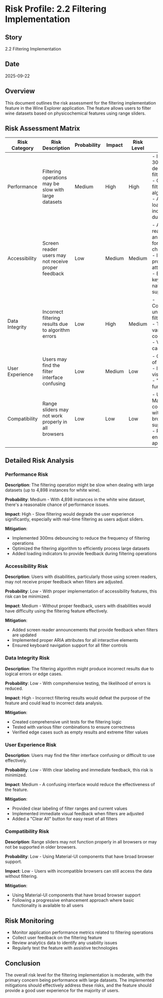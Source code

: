 # Risk Profile: 2.2 Filtering Implementation

## Story

2.2 Filtering Implementation

## Date

2025-09-22

## Overview

This document outlines the risk assessment for the filtering implementation feature in the Wine Explorer application. The feature allows users to filter wine datasets based on physicochemical features using range sliders.

## Risk Assessment Matrix

| Risk Category   | Risk Description                                     | Probability | Impact | Risk Level | Mitigation Strategy                                                                                                                     |
| --------------- | ---------------------------------------------------- | ----------- | ------ | ---------- | --------------------------------------------------------------------------------------------------------------------------------------- |
| Performance     | Filtering operations may be slow with large datasets | Medium      | High   | High       | - Implemented 300ms debouncing for filter changes<br>- Optimized filtering algorithm<br>- Added loading indicators during filtering     |
| Accessibility   | Screen reader users may not receive proper feedback  | Low         | Medium | Medium     | - Added screen reader announcements for filter changes<br>- Implemented proper ARIA attributes<br>- Ensured keyboard navigation support |
| Data Integrity  | Incorrect filtering results due to algorithm errors  | Low         | High   | Medium     | - Comprehensive unit tests for filtering logic<br>- Test with various filter combinations<br>- Verify edge cases                        |
| User Experience | Users may find the filter interface confusing        | Low         | Medium | Low        | - Clear labeling of filter ranges<br>- Immediate visual feedback<br>- "Clear All" functionality                                         |
| Compatibility   | Range sliders may not work properly in all browsers  | Low         | Low    | Low        | - Using Material-UI components with broad browser support<br>- Progressive enhancement approach                                         |

## Detailed Risk Analysis

### Performance Risk

**Description**: The filtering operation might be slow when dealing with large datasets (up to 4,898 instances for white wine).

**Probability**: Medium - With 4,898 instances in the white wine dataset, there's a reasonable chance of performance issues.

**Impact**: High - Slow filtering would degrade the user experience significantly, especially with real-time filtering as users adjust sliders.

**Mitigation**:

- Implemented 300ms debouncing to reduce the frequency of filtering operations
- Optimized the filtering algorithm to efficiently process large datasets
- Added loading indicators to provide feedback during filtering operations

### Accessibility Risk

**Description**: Users with disabilities, particularly those using screen readers, may not receive proper feedback when filters are adjusted.

**Probability**: Low - With proper implementation of accessibility features, this risk can be minimized.

**Impact**: Medium - Without proper feedback, users with disabilities would have difficulty using the filtering feature effectively.

**Mitigation**:

- Added screen reader announcements that provide feedback when filters are updated
- Implemented proper ARIA attributes for all interactive elements
- Ensured keyboard navigation support for all filter controls

### Data Integrity Risk

**Description**: The filtering algorithm might produce incorrect results due to logical errors or edge cases.

**Probability**: Low - With comprehensive testing, the likelihood of errors is reduced.

**Impact**: High - Incorrect filtering results would defeat the purpose of the feature and could lead to incorrect data analysis.

**Mitigation**:

- Created comprehensive unit tests for the filtering logic
- Tested with various filter combinations to ensure correctness
- Verified edge cases such as empty results and extreme filter values

### User Experience Risk

**Description**: Users may find the filter interface confusing or difficult to use effectively.

**Probability**: Low - With clear labeling and immediate feedback, this risk is minimized.

**Impact**: Medium - A confusing interface would reduce the effectiveness of the feature.

**Mitigation**:

- Provided clear labeling of filter ranges and current values
- Implemented immediate visual feedback when filters are adjusted
- Added a "Clear All" button for easy reset of all filters

### Compatibility Risk

**Description**: Range sliders may not function properly in all browsers or may not be supported in older browsers.

**Probability**: Low - Using Material-UI components that have broad browser support.

**Impact**: Low - Users with incompatible browsers can still access the data without filtering.

**Mitigation**:

- Using Material-UI components that have broad browser support
- Following a progressive enhancement approach where basic functionality is available to all users

## Risk Monitoring

- Monitor application performance metrics related to filtering operations
- Collect user feedback on the filtering feature
- Review analytics data to identify any usability issues
- Regularly test the feature with assistive technologies

## Conclusion

The overall risk level for the filtering implementation is moderate, with the primary concern being performance with large datasets. The implemented mitigations should effectively address these risks, and the feature should provide a good user experience for the majority of users.
